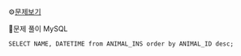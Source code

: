 ⚙[문제보기](https://programmers.co.kr/learn/courses/30/lessons/59035)


🔎문제 풀이
MySQL
```MySQL
SELECT NAME, DATETIME from ANIMAL_INS order by ANIMAL_ID desc;
```


